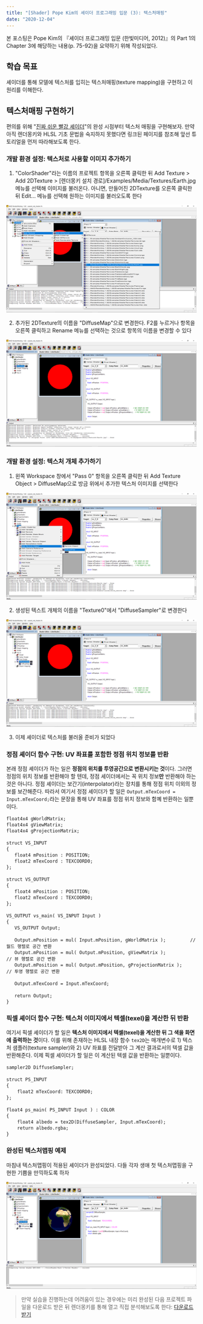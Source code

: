 ```yaml
---
title: "[Shader] Pope Kim의 셰이더 프로그래밍 입문 (3): 텍스처매핑"
date: "2020-12-04"
---
```


본 포스팅은 Pope Kim의 『셰이더 프로그래밍 입문 (한빛미디어, 2012)』의 Part 1의 Chapter 3에 해당하는 내용(p. 75-92)을 요약하기 위해 작성되었다.

## 학습 목표

셰이더를 통해 모델에 텍스처를 입히는 텍스처매핑(texture mapping)을 구현하고 이 원리를 이해한다.

## 텍스처매핑 구현하기

편의를 위해 "[진짜 쉬운 빨강 셰이더](https://sungkukpark.github.io/shader_programming_intro_2/)"의 완성 시점부터 텍스처 매핑을 구현해보자. 만약 아직 렌더몽키와 HLSL 기초 문법을 숙지하지 못했다면 링크된 페이지를 참조해 앞선 튜토리얼을 먼저 따라해보도록 한다.

### 개발 환경 설정: 텍스처로 사용할 이미지 추가하기

1. "ColorShader"라는 이름의 프로젝트 항목을 오른쪽 클릭한 뒤 Add Texture > Add 2DTexture > [렌더몽키 설치 경로]/Examples/Media/Textures/Earth.jpg 메뉴를 선택해 이미지를 불러온다. 아니면, 만들어진 2DTexture를 오른쪽 클릭한 뒤 Edit... 메뉴를 선택해 원하는 이미지를 불러오도록 한다

![add_earth_2d_texture](./shader_programming_intro_3/add_earth_2d_texture.png)

2. 추가된 2DTexture의 이름을 "DiffuseMap"으로 변경한다. F2를 누르거나 항목을 오른쪽 클릭하고 Rename 메뉴를 선택하는 것으로 항목의 이름을 변경할 수 있다

![rename_earth_2d_texture](./shader_programming_intro_3/rename_earth_2d_texture.png)

### 개발 환경 설정: 텍스처 개체 추가하기

1. 왼쪽 Workspace 창에서 "Pass 0" 항목을 오른쪽 클릭한 뒤 Add Texture Object > DiffuseMap으로 방금 위에서 추가한 텍스처 이미지를 선택한다

![add_texture_object](./shader_programming_intro_3/add_texture_object.png)

2. 생성된 텍스트 개체의 이름을 "Texture0"에서 "DiffuseSampler"로 변경한다

![diffuse_sampler_added](./shader_programming_intro_3/diffuse_sampler_added.png)

3. 이제 셰이더로 텍스처를 불러올 준비가 되었다

### 정점 셰이더 함수 구현: UV 좌표를 포함한 정점 위치 정보를 반환

본래 정점 셰이더가 하는 일은 **정점의 위치를 투영공간으로 변환시키는 것**이다. 그러면 정점의 위치 정보를 반환해야 할 텐데, 정점 셰이더에서는 꼭 위치 정보**만** 반환해야 하는 것은 아니다. 정점 셰이더는 보간기(interpolator)라는 장치를 통해 정점 위치 이외의 정보를 보간해준다. 따라서 여기서 정점 셰이더가 할 일은 `Output.mTexCoord = Input.mTexCoord;`라는 문장을 통해 UV 좌표를 정점 위치 정보와 함꼐 반환하는 일뿐이다.

```hlsl
float4x4 gWorldMatrix;
float4x4 gViewMatrix;
float4x4 gProjectionMatrix;

struct VS_INPUT 
{
   float4 mPosition : POSITION;
   float2 mTexCoord : TEXCOORD0;
};

struct VS_OUTPUT 
{
   float4 mPosition : POSITION;
   float2 mTexCoord : TEXCOORD0;
};

VS_OUTPUT vs_main( VS_INPUT Input )
{
   VS_OUTPUT Output;

   Output.mPosition = mul( Input.mPosition, gWorldMatrix );         // 월드 행렬로 공간 변환
   Output.mPosition = mul( Output.mPosition, gViewMatrix );          // 뷰 행렬로 공간 변환
   Output.mPosition = mul( Output.mPosition, gProjectionMatrix );    // 투영 행렬로 공간 변환
   
   Output.mTexCoord = Input.mTexCoord;
   
   return Output;
}
```

### 픽셀 셰이더 함수 구현: 텍스처 이미지에서 텍셀(texel)을 계산한 뒤 반환

여기서 픽셀 셰이더가 할 일은 **텍스처 이미지에서 텍셀(texel)을 계산한 뒤 그 색을 화면에 출력하는 것**이다. 이를 위해 존재하는 HLSL 내장 함수 `tex2D`는 매개변수로 1) 텍스처 샘플러(texture sampler)와 2) UV 좌표를 전달받아 그 계산 결과로서의 텍셀 값을 반환해준다. 이제 픽셀 셰이더가 할 일은 이 계산된 텍셀 값을 반환하는 일뿐이다.

```hlsl
sampler2D DiffuseSampler;

struct PS_INPUT
{
    float2 mTexCoord: TEXCOORD0;
};

float4 ps_main( PS_INPUT Input ) : COLOR
{
    float4 albedo = tex2D(DiffuseSampler, Input.mTexCoord);
    return albedo.rgba;
}
```

### 완성된 텍스처맵핑 예제

마침내 텍스처맵핑이 적용된 셰이더가 완성되었다. 다들 각자 생애 첫 텍스처맵핑을 구현한 기쁨을 만끽하도록 하자

![texture_mapping_completed](./shader_programming_intro_3/texture_mapping_completed.png)

> 만약 실습을 진행하는데 어려움이 있는 경우에는 미리 완성된 다음 프로젝트 파일을 다운로드 받은 뒤 렌더몽키를 통해 열고 직접 분석해보도록 한다: [다운로드 받기](https://github.com/sungkukpark/shader_programming_intro/blob/master/samples/texture_mapping/texture_mapping.zip)
